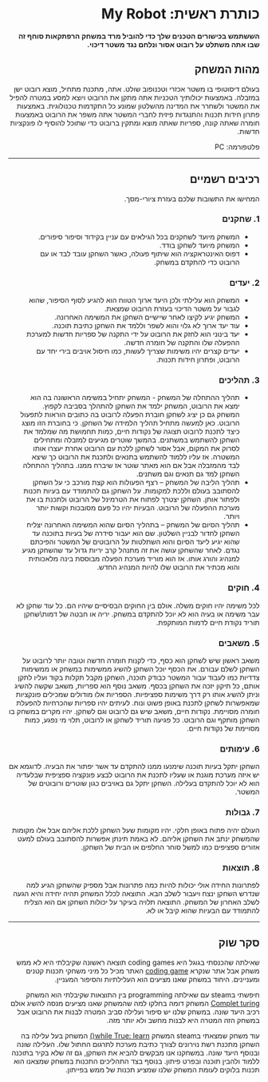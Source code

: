 <div dir='rtl' lang='he'>

# כותרת ראשית: My Robot

**הששתמש בכישורים הטכנים שלך כדי להוביל מרד במשחק הרפתקאות סוחף זה שבו אתה משתלט על רובוט אסור ונלחם נגד משטר דיכוי.**

## מהות המשחק

 בעולם דיסוטופי בו משטר אכזרי וטכנופוב שולט. אתה, מתכנת מתחיל, מוצא רובוט ישן במזבלה. באמצעות יכולותיך הטכניות אתה מתקן את הרובוט ויוצא למסע במטרה להפיל את המשטר ולשחרר את המדינה מהשלטון שמונע כל התקדמות טכנולוגית. באמצעות פתרון חידות תכנות והתנגדות פיזית לחברי המשטר אתה משפר את הרובוט באמצעות חומרה שאתה קונה, ספריות שאתה מוצא ומתקין ברובוט כדי שתוכל להוסיף לו פונקציות חדשות.
 
פלטפורמה: PC


---


## רכיבים רשמיים


המחישו את התשובות שלכם בעזרת ציורי-מסך.

### 1. שחקנים

* המשחק מיועד לשחקנים בכל הגילאים עם עניין בקידוד וסיפור סיפורים.
* המשחק מיועד לשחקן בודד.
* דפוס האינטראקציה הוא שיתוף פעולה, כאשר השחקן עובד לבד או עם הרובוט כדי להתקדם במשחק.

 
 
### 2. יעדים

* המשחק הוא עלילתי ולכן היעד ארוך הטווח הוא להגיע לסוף הסיפור, שהוא לגבור על משטר הדיכוי בעזרת הרובוט שמצאת. 
* המשחק יגיע לקיצו לאחר שיישיים השחקן את המשימה האחרונה.
* עוד יעד ארוך לא גלוי והוא לשפר וללמד את השחקן כתיבת תוכנה.
* יעד בינוני הוא לחזק את הרובוט על ידי התקנה של ספריות חדשות למערכת ההפעלה שלו והתקנה של חומרה חדשה.
* יעדים קצרים יהיו משימות שצריך לעשות, כמו חיסול אויבים בירי יחד עם הרובוט, ופתרון חידות תכנות.
 
 
### 3. תהליכים


* תהליך ההתחלה של המשחק - המשחק יתחיל במשימה הראשונה בה הוא ימצא את הרובוט, המשחק ילמד את השחקן להתהלך בסביבה לקפוץ. המשחק גם כן יציג לשחקן חוברת הפעלה לרובוט בה כתובים הוראות לתפעול הרובוט. כאן למעשה מתחיל תהליך הלמידה של השחקן. כי בחוברת הזו מוצג כיצד לתכנת לרובוט תצוגה של נקודות חיים, כמות תחמושת מה שמלמד את השחקן להשתמש במשתנים. בהמשך שוטרים מגיעים למזבלה ומתחילים לסרוק את המקום, אבל אסור לשחקן ללכת עם הרובוט אחרת יעצרו אותו המשטרה. אז עליו ללמוד להשתמש בתנאים ולתכנת את הרובוט כך שיצא לבד מהמזבלה אבל אם הוא מאתר שוטר אז שיברח ממנו. בתהליך ההתחלה השחקן למד גם תנאים וגם משתנים.   
*	תהליך הליבה של המשחק – רצף הפעולות הוא קצת מורכב כי על השחקן להסתובב בעולם וללכת למקומות. על השחקן גם להתמודד עם בעיות תכנות ולפתור אותן. השחקן יצטרך לפתוח את הטרמינל של הרובוט ולתכנת בו את מערכת ההפעלה של הרובוט. הבעיות יהיו כל פעם מסובכות וקשות יותר ויותר.
*	תהליך הסיום של המשחק – בתהליך הסיום שהוא המשימה האחרונה יצליח השחקן לחדור לבניין השלטון. שם הוא יעבור סידרה של בעיות בתוכנה עד שהוא יגיע ליעד הסיום והוא השתלטות על הרובוטים של המשטר והפיכתם נגדם. לאחר שהשחקן עושה את זה מתנהל קרב יריות גדול עד שהשחקן מגיע למנהיג והורג אותו. אז הוא מוריד מערכת הפעלה מבוססת בינה מלאכותית והוא מכתיר את הרובוט שלו להיות המנהיג החדש.


### 4. חוקים

לכל משימה יהיו חוקים משלה. אולם בין החוקים הבסיסיים שיהיו הם. כל עוד שחקן לא עבר משימה או בעיה הוא לא יוכל להתקדם במשחק. יריה או חבטה של דמות\שחקן תוריד נקודת חיים לדמות המותקפת.

### 5. משאבים

 משאב ראשון שיש לשחקן הוא כסף, כדי לקנות חומרה חדשה וטובה יותר לרובוט על השחקן לשלם עבורם. את הכסף יוכל השחקן להשיג ממשימות במשחק או ממשימות צדדיות כמו לעבוד עבור המשטר כבודק תוכנה, השחקן מקבל תקלות בקוד ועליו לתקן אותם, כל תיקון יזכה את השחקן בכסף.
משאב נוסף הוא ספריות, משאב שקשה להשיג וניתן להשיג אותו רק דרך משימות ספציפיות. הספריות אלו מודולים שמכילים פונקציות שמאפשרות לשחקן לתכנת באופן פשוט ונוח. לעיתים יהיו ספריות שהכרחיות להפעלת חומרה מסויימת.
נקודות חיים, משאב שיש גם לרובוט וגם לשחקן. יהיו מקרים במשחק בו השחקן מותקף וגם הרובוט. כל פגיעה תוריד לשחקן או לרובוט, תלוי מי נפגע, כמות מסויימת של נקודות חיים.

### 6. עימותים

השחקן יתקל בעיות תוכנה שימנעו ממנו להתקדם עד אשר יפתור את הבעיה. לדוגמא אם יש איזה מערכת מוגנת או שעליו לתכנת את הרובוט לבצע פונקציה ספציפית שבלעדיה הוא לא יוכל להתקדם בעלילה.
 השחקן יתקל גם באויבים כגון שוטרים ורובוטים של המשטר.


### 7. גבולות

העולם יהיה פתוח באופן חלקי. יהיו מקומות שעל השחקן ללכת אליהם אבל אלו מקומות שהמשחק ינתב את השחקן אליהם. לא באמת תינתן אפשרות להסתובב בעולם למעט אזורים ספציפים כמו למשל סוחר החלפים או הבית של השחקן.



### 8. תוצאות

 לפתרונות החידה אולי יכולות להיות כמה פתרונות אבל מספיק שהשחקן הגיע למה שנדרש השחקן ינצח ויעבור לשלב הבא. התוצאה לכלל המשחק תהיה יחידה והיא הגעה לשלב האחרון של המשחק.
התוצאה תלויה בעיקר על יכולות השחקן אם הוא הצליח להתמודד עם הבעיות שהוא קיבל או לא.

 ---
 
## סקר שוק

שאילתה שהכנסתי בגוגל היא coding games
תוצאה ראשונה שקיבלתי היא לא ממש משחק אבל אתר שנקרא [coding game](https://www.codingame.com/)
האתר מכיל כל מיני משחקי תכנות קטנים ומעניינים. היחוד במשחק שאנו מציעים הוא העלילתיות והסיפור המעניין. 

 חיפשתי בsteam עם שאילתה programming
 בין התוצאות שקיבלתי הוא המשחק [Complet turing](https://store.steampowered.com/app/1444480/Turing_Complete/)
 המשחק דומה בחלקו למה שהמשחק שאנו מציעים מנסה להשיג אולם רכיב היעד שונה. במשחק שלנו יש סיפור ועלילה סביב המטרה לבנות את הרובוט אבל במשחק הזה המטרה היא לבנות מחשב ולא יותר מזה.
 
 עוד משחק שמצאתי בsteam המשחק [while True: learn()](https://store.steampowered.com/app/619150/while_True_learn/)
המשחק בעל עלילה בה השחקן מתכנת רשת נוירונים לצורך כתיבת מערכת לתרגום החתול שלו. העלילה שונה ובנוסף היעד שונה. במשחקנו אנו מבקשים להביא את השחקן, גם זה שלא בקיר בתוכנה ללמוד ולהבין תוכנה ובפרט פיתון. בנוסף בצד התהליכים התכנות במשחק שמצאנו הוא תכנות בלוקים לעומת המשחק שלנו שמציע תכנות של ממש בפייתון.
